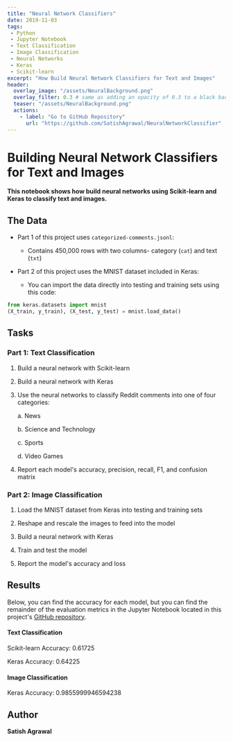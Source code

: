 ```yaml
---
title: "Neural Network Classifiers"
date: 2019-11-03
tags:
 - Python
 - Jupyter Notebook
 - Text Classification
 - Image Classification
 - Neural Networks
 - Keras
 - Scikit-learn
excerpt: "How Build Neural Network Classifiers for Text and Images"
header:
  overlay_image: "/assets/NeuralBackground.png"
  overlay_filter: 0.3 # same as adding an opacity of 0.3 to a black background
  teaser: "/assets/NeuralBackground.png"
  actions:
    - label: "Go to GitHub Repository"
      url: "https://github.com/SatishAgrawal/NeuralNetworkClassifier"
---
```

# Building Neural Network Classifiers for Text and Images

**This notebook shows how build neural networks using Scikit-learn and Keras to classify text and images.**

## The Data
* Part 1 of this project uses `categorized-comments.jsonl`:
	* Contains 450,000 rows with two columns- category (`cat`) and text (`txt`)

* Part 2 of this project uses the MNIST dataset included in Keras:
	* You can import the data directly into testing and training sets using this code: 
```python
from keras.datasets import mnist
(X_train, y_train), (X_test, y_test) = mnist.load_data()
```
## Tasks

### Part 1: Text Classification
1. Build a neural network with Scikit-learn

2. Build a neural network with Keras

3. Use the neural networks to classify Reddit comments into one of four categories:

	a. News
	
	b. Science and Technology
	
	c. Sports
	
	d. Video Games 
	
4. Report each model's accuracy, precision, recall, F1, and confusion matrix

### Part 2: Image Classification
1. Load the MNIST dataset from Keras into testing and training sets

2. Reshape and rescale the images to feed into the model

3. Build a neural network with Keras

4. Train and test the model

5. Report the model's accuracy and loss

## Results
Below, you can find the accuracy for each model, but you can find the remainder of the evaluation metrics in the Jupyter Notebook located in this project's [GitHub repository](https://github.com/SatishAgrawal/NeuralNetworkClassifier). 

#### Text Classification
Scikit-learn Accuracy: 0.61725

Keras Accuracy: 0.64225

#### Image Classification
Keras Accuracy: 0.9855999946594238

## Author
**Satish Agrawal**
